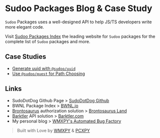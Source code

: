 # Sudoo Packages Blog & Case Study

`Sudoo` Packages uses a well-designed API to help JS/TS developers write more elegant code.

Visit [Sudoo Packages Index](https://sudo.dog) the leading website for `Sudoo` packages for the complete list of `Sudoo` packages and more.

## Case Studies

-   [Generate uuid with `@sudoo/uuid`](./blog/generate-uuid-with-uuid)
-   [Use `@sudoo/quest` for Path Choosing](./blog/use-quest-for-path-choosing)

## Links

-   SudoDotDog Github Page > [SudoDotDog Github](//github.com/SudoDotDog)
-   BWNL Package Index > [BWNL.io](//bwnl.io)
-   [Brontosaurus](//github.com/SudoDotDog/Brontosaurus) authorization solution > [Brontosaurus Land](//brontosaurus.land)
-   [Barktler](//github.com/Barktler) API solution > [Barktler.com](//barktler.com)
-   My personal blog > [WMXPY's Automated Bug Factory](//blog.mengw.io)

> Built with Love by [WMXPY](//github.com/WMXPY) & [PCXPY](//github.com/PCXPY)
